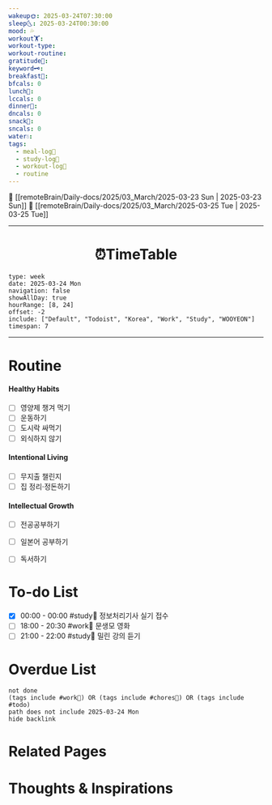 ```yaml
---
wakeup🌞: 2025-03-24T07:30:00
sleep🌜: 2025-03-24T00:30:00
mood: 💦
workout🏋️: 
workout-type: 
workout-routine: 
gratitude🙏: 
keyword🗝️: 
breakfast🍳: 
bfcals: 0
lunch🍚: 
lccals: 0
dinner🥗: 
dncals: 0
snack🍬: 
sncals: 0
water💧: 
tags:
  - meal-log📝
  - study-log📓
  - workout-log💪
  - routine
---
```


🔺 [[remoteBrain/Daily-docs/2025/03_March/2025-03-23 Sun | 2025-03-23 Sun]]
🔻 [[remoteBrain/Daily-docs/2025/03_March/2025-03-25 Tue | 2025-03-25 Tue]]
___
<h1> <center>⏰TimeTable </center> </h1>

```gEvent
type: week
date: 2025-03-24 Mon
navigation: false
showAllDay: true
hourRange: [8, 24]
offset: -2
include: ["Default", "Todoist", "Korea", "Work", "Study", "WOOYEON"]
timespan: 7
```

--- 


# Routine 

####  Healthy Habits
- [ ] 영양제 챙겨 먹기
- [ ] 운동하기
- [ ] 도시락 싸먹기 
- [ ] 외식하지 않기 

####  Intentional Living 
- [ ] 무지출 챌린지 
- [ ] 집 정리·정돈하기

#### Intellectual Growth
- [ ] 전공공부하기
- [ ] 일본어 공부하기
- [ ] 독서하기



# To-do List

- [x] 00:00 - 00:00 #study📓 정보처리기사 실기 접수
- [ ] 18:00 - 20:30 #work💼 문생모 영화
- [ ] 21:00 - 22:00 #study📓 밀린 강의 듣기

# Overdue List
```tasks
not done
(tags include #work💼) OR (tags include #chores🧺) OR (tags include #todo)
path does not include 2025-03-24 Mon
hide backlink
```

# Related Pages



# Thoughts & Inspirations


